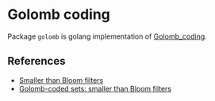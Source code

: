 # Golomb coding

Package `golomb` is golang implementation of [Golomb_coding](https://en.wikipedia.org/wiki/Golomb_coding).


## References

- [Smaller than Bloom filters](https://www.imperialviolet.org/2011/04/29/filters.html)
- [Golomb-coded sets: smaller than Bloom filters](http://giovanni.bajo.it/post/47119962313/golomb-coded-sets-smaller-than-bloom-filters)

